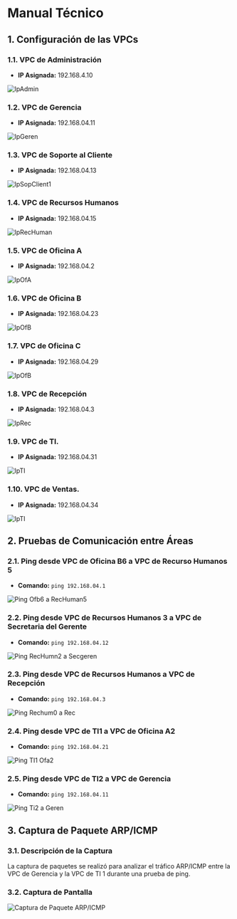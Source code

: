 # Manual Técnico

## 1. Configuración de las VPCs

### 1.1. VPC de Administración

- **IP Asignada:** 192.168.4.10

![IpAdmin](https://github.com/KESM12/REDES1_201602404/blob/main/Practica1/imagenes/PC0_ADMIN.jpg)

### 1.2. VPC de Gerencia

- **IP Asignada:** 192.168.04.11

![IpGeren](https://github.com/KESM12/REDES1_201602404/blob/main/Practica1/imagenes/PC1_GEREN.jpg)

### 1.3. VPC de Soporte al Cliente 

- **IP Asignada:** 192.168.04.13

![IpSopClient1](https://github.com/KESM12/REDES1_201602404/blob/main/Practica1/imagenes/PC2_SCLIENT0.jpg)

### 1.4. VPC de Recursos Humanos

- **IP Asignada:** 192.168.04.15

![IpRecHuman](https://github.com/KESM12/REDES1_201602404/blob/main/Practica1/imagenes/PC4_RECHUMAN0.jpg)

### 1.5. VPC de Oficina A 

- **IP Asignada:** 192.168.04.2

![IpOfA](https://github.com/KESM12/REDES1_201602404/blob/main/Practica1/imagenes/PC11_OFA1.jpg)

### 1.6. VPC de Oficina B 

- **IP Asignada:** 192.168.04.23

![IpOfB](https://github.com/KESM12/REDES1_201602404/blob/main/Practica1/imagenes/PC14_OFB1.jpg)

### 1.7. VPC de Oficina C

- **IP Asignada:** 192.168.04.29

![IpOfB](https://github.com/KESM12/REDES1_201602404/blob/main/Practica1/imagenes/PC14_OFC1.jpg)

### 1.8. VPC de Recepción

- **IP Asignada:** 192.168.04.3

![IpRec](https://github.com/KESM12/REDES1_201602404/blob/main/Practica1/imagenes/PC23-REC.jpg)

### 1.9. VPC de TI.

- **IP Asignada:** 192.168.04.31

![IpTI](https://github.com/KESM12/REDES1_201602404/blob/main/Practica1/imagenes/PC24-TI1.jpg)

### 1.10. VPC de Ventas.

- **IP Asignada:** 192.168.04.34

![IpTI](https://github.com/KESM12/REDES1_201602404/blob/main/Practica1/imagenes/PC2_SCLIENT0.jpg)


## 2. Pruebas de Comunicación entre Áreas

### 2.1. Ping desde VPC de Oficina B6 a VPC de Recurso Humanos 5

- **Comando:** `ping 192.168.04.1`

![Ping Ofb6 a RecHuman5](https://github.com/KESM12/REDES1_201602404/blob/main/Practica1/imagenes/PING_OFB6_RECHUM5.jpg)

### 2.2. Ping desde VPC de Recursos Humanos 3 a VPC de Secretaria del Gerente

- **Comando:** `ping 192.168.04.12`

![Ping RecHumn2 a Secgeren](https://github.com/KESM12/REDES1_201602404/blob/main/Practica1/imagenes/PING_RECHUM2_SECGEREN.jpg)

### 2.3. Ping desde VPC de Recursos Humanos a VPC de Recepción

- **Comando:** `ping 192.168.04.3`

![Ping Rechum0 a Rec](https://github.com/KESM12/REDES1_201602404/blob/main/Practica1/imagenes/PING_RECHUMAN0_REC.jpg)

### 2.4. Ping desde VPC de TI1 a VPC de Oficina A2

- **Comando:** `ping 192.168.04.21`

![Ping TI1 Ofa2](https://github.com/KESM12/REDES1_201602404/blob/main/Practica1/imagenes/PING_TI1_OFA2.jpg)

### 2.5. Ping desde VPC de TI2 a VPC de Gerencia

- **Comando:** `ping 192.168.04.11`

![Ping Ti2 a Geren](https://github.com/KESM12/REDES1_201602404/blob/main/Practica1/imagenes/PING_TI2_GEREN.jpg)

## 3. Captura de Paquete ARP/ICMP

### 3.1. Descripción de la Captura

La captura de paquetes se realizó para analizar el tráfico ARP/ICMP entre la VPC de Gerencia y la VPC de TI 1 durante una prueba de ping.

### 3.2. Captura de Pantalla

![Captura de Paquete ARP/ICMP](ruta/a/la/captura16.png)


[vpcAdminConfig]: (https://github.com/KESM12/REDES1_201602404/blob/main/Practica1/imagenes/ARP-ICMP.jpg)
